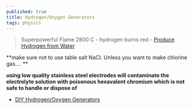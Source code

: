 ```yaml
---
published: true
title: Hydrogen/Oxygen Generators
tags: physics
---
```

> Superpowerful Flame 2800 C - hydrogen burns red - [Produce Hydrogen from Water](https://www.youtube.com/watch?v=oNS8UvrrzYo)

**make sure not to use table salt NaCl. Unless you want to make chlorine gas.... ** 

**using low quality stainless steel electrodes will contaminate the electrolyte solution with poisonous hexavalent chromium which is not safe to handle or dispose of**

- [DIY Hydrogen/Oxygen Generators](https://prose.io/#yduf/yduf.github.io/edit/master/_posts/2021-08-23-hydrogen-generator.md)


